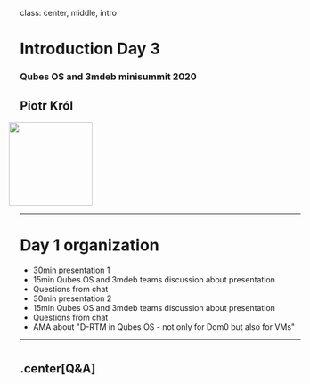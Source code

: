 class: center, middle, intro

# Introduction Day 3

### Qubes OS and 3mdeb minisummit 2020

## Piotr Król

<img src="remark-templates/3mdeb-presentation-template/images/logo.png" width="150px" style="margin-left:-20px">

---

# Day 1 organization

* 30min presentation 1
* 15min Qubes OS and 3mdeb teams discussion about presentation
* Questions from chat
* 30min presentation 2
* 15min Qubes OS and 3mdeb teams discussion about presentation
* Questions from chat
* AMA about "D-RTM in Qubes OS - not only for Dom0 but also for VMs"

---

# 

## .center[Q&A]
